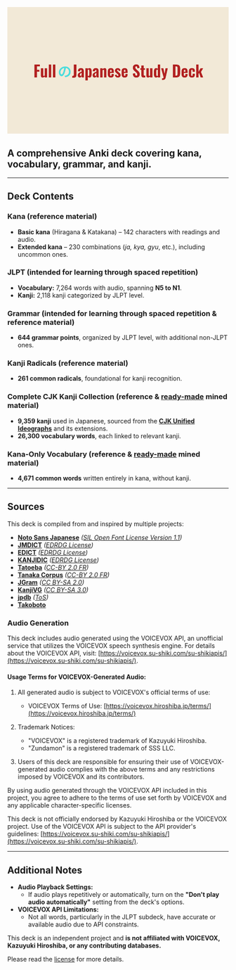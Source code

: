 ![Full Japanese Study Deck](https://github.com/Ronokof/Full-Japanese-Study-Deck/blob/main/assets/banner-896x512.png?raw=true)
                                                                                                                                                                                          
## A comprehensive Anki deck covering kana, vocabulary, grammar, and kanji.  

---

## **Deck Contents**  

### **Kana** (reference material)
- **Basic kana** (Hiragana & Katakana) – 142 characters with readings and audio.
- **Extended kana** – 230 combinations (*ja, kya, gyu*, etc.), including uncommon ones.

### **JLPT** (intended for learning through spaced repetition)
- **Vocabulary:** 7,264 words with audio, spanning **N5 to N1**.  
- **Kanji:** 2,118 kanji categorized by JLPT level.  

### **Grammar** (intended for learning through spaced repetition & reference material)
- **644 grammar points**, organized by JLPT level, with additional non-JLPT ones.  

### **Kanji Radicals** (reference material)
- **261 common radicals**, foundational for kanji recognition.

### **Complete CJK Kanji Collection** (reference & [ready-made](https://www.youtube.com/watch?v=jg09lNupc1s) mined material)
- **9,359 kanji** used in Japanese, sourced from the **[CJK Unified Ideographs](https://en.wikipedia.org/wiki/CJK_Unified_Ideographs)** and its extensions.
- **26,300 vocabulary words**, each linked to relevant kanji.  

### **Kana-Only Vocabulary** (reference & [ready-made](https://www.youtube.com/watch?v=jg09lNupc1s) mined material)
- **4,671 common words** written entirely in kana, without kanji.  

---

## **Sources**  

This deck is compiled from and inspired by multiple projects:  

- **[Noto Sans Japanese](https://fonts.google.com/noto/specimen/Noto+Sans+JP)** *([SIL Open Font License Version 1.1](https://openfontlicense.org/open-font-license-official-text/))*
- **[JMDICT](https://www.edrdg.org/jmdict/j_jmdict.html)** *([EDRDG License](https://www.edrdg.org/edrdg/licence.html))*
- **[EDICT](https://www.edrdg.org/jmdict/edict.html)** *([EDRDG License](https://www.edrdg.org/edrdg/licence.html))*
- **[KANJIDIC](https://www.edrdg.org/wiki/index.php/KANJIDIC_Project)** *([EDRDG License](https://www.edrdg.org/edrdg/licence.html))*
- **[Tatoeba](https://tatoeba.org/en/)** *([CC-BY 2.0 FR](https://creativecommons.org/licenses/by/2.0/fr/))* 
- **[Tanaka Corpus](https://www.edrdg.org/wiki/index.php/Tanaka_Corpus)** *([CC-BY 2.0 FR](https://creativecommons.org/licenses/by/2.0/fr/))*
- **[JGram](https://jgram.org)** *([CC BY-SA 2.0](https://creativecommons.org/licenses/by-sa/2.0/))*  
- **[KanjiVG](https://kanjivg.tagaini.net/)** *([CC BY-SA 3.0](https://creativecommons.org/licenses/by-sa/3.0/))*
- **[jpdb](https://jpdb.io/)** *([ToS](https://jpdb.io/terms-of-use))*
- **[Takoboto](https://takoboto.jp/)**

### **Audio Generation**  
This deck includes audio generated using the VOICEVOX API, an unofficial service that utilizes the VOICEVOX speech synthesis engine. For details about the VOICEVOX API, visit: [https://voicevox.su-shiki.com/su-shikiapis/](https://voicevox.su-shiki.com/su-shikiapis/).

#### Usage Terms for VOICEVOX-Generated Audio:

1. All generated audio is subject to VOICEVOX's official terms of use:
   - VOICEVOX Terms of Use: [https://voicevox.hiroshiba.jp/terms/](https://voicevox.hiroshiba.jp/terms/)

2. Trademark Notices:
   - "VOICEVOX" is a registered trademark of Kazuyuki Hiroshiba.
   - "Zundamon" is a registered trademark of SSS LLC.

3. Users of this deck are responsible for ensuring their use of VOICEVOX-generated audio complies with the above terms and any restrictions imposed by VOICEVOX and its contributors.

By using audio generated through the VOICEVOX API included in this project, you agree to adhere to the terms of use set forth by VOICEVOX and any applicable character-specific licenses.

This deck is not officially endorsed by Kazuyuki Hiroshiba or the VOICEVOX project. Use of the VOICEVOX API is subject to the API provider's guidelines: [https://voicevox.su-shiki.com/su-shikiapis/](https://voicevox.su-shiki.com/su-shikiapis/).

---

## **Additional Notes**  

- **Audio Playback Settings:**  
  - If audio plays repetitively or automatically, turn on the **"Don't play audio automatically"** setting from the deck's options.
- **VOICEVOX API Limitations:**
  - Not all words, particularly in the JLPT subdeck, have accurate or available audio due to API constraints.

This deck is an independent project and **is not affiliated with VOICEVOX, Kazuyuki Hiroshiba, or any contributing databases.**

Please read the [license](https://github.com/Ronokof/Full-Japanese-Study-Deck/blob/main/LICENSE.md) for more details.
